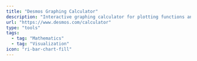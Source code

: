 ```yaml
---
title: "Desmos Graphing Calculator"
description: "Interactive graphing calculator for plotting functions and exploring math concepts"
url: "https://www.desmos.com/calculator"
type: "tools"
tags:
  - tag: "Mathematics"
  - tag: "Visualization"
icon: "ri-bar-chart-fill"
---
```


